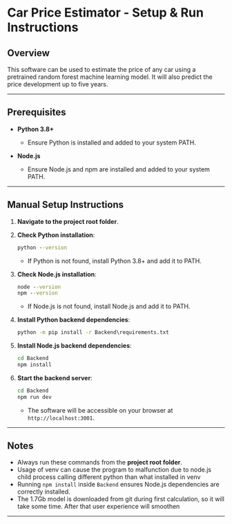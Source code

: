 # Car Price Estimator - Setup & Run Instructions

## Overview

This software can be used to estimate the price of any car using
a pretrained random forest machine learning model. It will also
predict the price development up to five years.

---

## Prerequisites

* **Python 3.8+**

  * Ensure Python is installed and added to your system PATH.
* **Node.js**

  * Ensure Node.js and npm are installed and added to your system PATH.

---

## Manual Setup Instructions

1. **Navigate to the project root folder**.

2. **Check Python installation**:

   ```bat
   python --version
   ```

   * If Python is not found, install Python 3.8+ and add it to PATH.

3. **Check Node.js installation**:

   ```bat
   node --version
   npm --version
   ```

   * If Node.js is not found, install Node.js and add it to PATH.

4. **Install Python backend dependencies**:

   ```bat
   python -m pip install -r Backend\requirements.txt
   ```

5. **Install Node.js backend dependencies**:

   ```bat
   cd Backend
   npm install
   ```

9. **Start the backend server**:

   ```bat
   cd Backend
   npm run dev
   ```

   * The software will be accessible on your browser at `http://localhost:3001`.

---

## Notes

* Always run these commands from the **project root folder**.
* Usage of venv can cause the program to malfunction due to node.js child process calling different python than what installed in venv
* Running `npm install` inside `Backend` ensures Node.js dependencies are correctly installed.
* The 1.7Gb model is downloaded from git during first calculation, so it will take some time. After that user experience will smoothen

---

